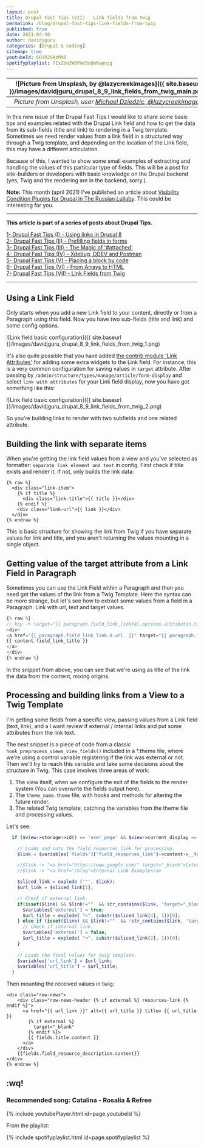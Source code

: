 ```yaml
---
layout: post
title: Drupal Fast Tips (VII) - Link fields from Twig  
permalink: /blog/drupal-fast-tips-link-fields-from-twig
published: true
date: 2021-04-30
author: davidjguru
categories: [Drupal & Coding]
sitemap: true
youtubeId: 6O192OAzMH8
spotifyplaylist: 7IxZbo2WOPme5oQmRwpnzg
---
```


| ![Picture from Unsplash, by @lazycreekimages]({{ site.baseurl }}/images/davidjguru_drupal_8_9_link_fields_from_twig_main.png) |
|:--:|
| *Picture from Unsplash, user [Michael Dziedzic, @lazycreekimages](https://unsplash.com/@lazycreekimages)* |  

In this new issue of the Drupal Fast Tips I would like to share some basic tips and examples related with the Drupal Link field and how to get the data from its sub-fields (title and link) to rendering in a Twig template. Sometimes we need render values from a link field in a structured way through a Twig template, and depending on the location of the Link field, this may have a different articulation.  
<!--more-->

Because of this, I wanted to show some small examples of extracting and handling the values of this particular type of fields. This will be a post for site-builders or developers with basic knowledge on the Drupal backend (yes, Twig and the rendering are in the backend, sorry.).  

**Note:** This month (april 2021) I've published an article about [Visibility Condition Plugins for Drupal in The Russian Lullaby](https://www.therussianlullaby.com/blog/condition-plugins-for-visibility-in-drupal/). This could be interesting for you.  


---------------------------------------------------------------------------------------
<!-- /TOC -->
**This article is part of a series of posts about Drupal Tips.**

[1- Drupal Fast Tips (I) - Using links in Drupal 8](https://davidjguru.github.io/blog/drupal-fast-tips-using-links-in-drupal-8)  
[2- Drupal Fast Tips (II) - Prefilling fields in forms](https://davidjguru.github.io/blog/drupal-fast-tips-prefilling-fields-in-forms)  
[3- Drupal Fast Tips (III) - The Magic of '#attached'](https://davidjguru.github.io/blog/drupal-fast-tips-the-magic-of-attached)  
[4- Drupal Fast Tips (IV) - Xdebug, DDEV and Postman](https://davidjguru.github.io/blog/drupal-fast-tips-xdebug-ddev-and-postman)  
[5- Drupal Fast Tips (V) - Placing a block by code](https://davidjguru.github.io/blog/drupal-fast-tips-placing-a-block-by-code)  
[6- Drupal Fast Tips (VI) - From Arrays to HTML](https://davidjguru.github.io/blog/drupal-fast-tips-from-array-to-html)  
[7- Drupal Fast Tips (VII) - Link Fields from Twig](https://davidjguru.github.io/blog/drupal-fast-tips-link-fields-from-twig)  
<!-- /TOC -->

------------------------------------------------------------------------------------------------

## Using a Link Field 

Only starts when you add a new Link field to your content, directly or from a Paragraph using this field. Now you have two sub-fields (title and link) and some config options.  


![Link field basic configuration]({{ site.baseurl }}/images/davidjguru_drupal_8_9_link_fields_from_twig_1.png)

It's also quite possible that you have added [the contrib module 'Link Attributes'](https://www.drupal.org/project/link_attributes) for adding some extra widgets to the Link field. For instance, this is a very common configuration for saving values in `target` attribute. After passing by `/admin/structure/types/manage/article/form-display` and select `link with attributes` for your Link field display, now you have got something like this:  

![Link field basic configuration]({{ site.baseurl }}/images/davidjguru_drupal_8_9_link_fields_from_twig_2.png)

So you're building links to render with two subfields and one related attribute.  
## Building the link with separate items  

When you're getting the link field values from a view and you've selected as formatter: `separate link element and text` in config. First check if title exists and render it. If not, only builds the link data:  

```twig
{% raw %}
  <div class="link-item">
    {% if title %}
      <div class="link-title">{{ title }}</div>
    {% endif %}`
    <div class="link-url">{{ link }}</div>
  </div>
{% endraw %}
```

This is basic structure for showing the link from Twig if you have separate values for link and title, and you aren't returning the values mounting in a single object.  
## Getting value of the target attribute from a Link Field in Paragraph

Sometimes you can use the Link Field within a Paragraph and then you need get the values of the link from a Twig Template. 
Here the syntax can be more strange, but let's see how to extract some values from a field in a Paragraph: Link with url, text and target values.  

```php
{% raw %}
// key -> target="{{ paragraph.field_link_link[0].options.attributes.target }}
<div>
<a href="{{ paragraph.field_link_link.0.url  }}" target="{{ paragraph.field_link_link[0].options.attributes.target }}">
{{ content.field_link_title }}
</a>
</div>
{% endraw %}
```
In the snippet from above, you can see that we're using as title of the link the data from the content, mixing origins.  

## Processing and building links from a View to a Twig Template

I'm getting some fields from a specific view, passing values from a Link field (text, link), and a I want review if external / internal links and put some attributes from the link text.    

The next snippet is a piece of code from a classic `hook_preprocess_views_view_fields()` included in a *.theme file, where we're using a control variable registering if the link was external or not. Then we'll try to reach this variable and take some decisions about the structure in Twig. This case involves three areas of work:  

1. The view itself, when we configure the exit of the fields to the render system (You can overwrite the fields output here).
2. The `theme_name.theme` file, with hooks and methods for altering the future render.  
3. The related Twig template, catching the variables from the theme file and processing values.  

Let's see:    

```php
  if ($view->storage->id() == 'user_page' && $view->current_display == 'page_5') {

    // Loads and cuts the field resources_link for processing.
    $link = $variables['fields']['field_resources_link']->content->__toString();

    //$link -> "<a href="https://www.google.com/" target="_blank">External Link Example</a>"
    //$link -> "<a href="/blog">Internal Link Example</a>

    $sliced_link = explode ('"', $link);
    $url_link = $sliced_link[1];

    // Check if external link.
    if(isset($link) && $link!=""  && str_contains($link, 'target="_blank"')){
      $variables['external'] = true;
      $url_title = explode( "<", substr($sliced_link[4], 1))[0];
    } else if (isset($link) && $link!=""  && !str_contains($link, 'target="_blank"')) {
      // Check if internal link.
      $variables['external'] = false;
      $url_title = explode( "<", substr($sliced_link[2], 1))[0];
    }
    
    // Loads the final values for twig template.
    $variables['url_link'] = $url_link;
    $variables['url_title'] = $url_title;
  }
```

Then mounting the received values in twig:  

```php{% raw %}
<div class="row-news">
	<div class="row-news-header {% if external %} resources-link {% endif %}">
	  <a href="{{ url_link }}" alt={{ url_title }} title= {{ url_title }} 
        {% if external %} 
          target="_blank" 
        {% endif %}> 
        {{ fields.title.content }} 
      </a>
	</div>
	{{fields.field_resource_description.content}}
</div>
{% endraw %}
```

## :wq!

### Recommended song: Catalina - Rosalía & Refree

{% include youtubePlayer.html id=page.youtubeId %}

From the playlist:  

{% include spotifyplaylist.html id=page.spotifyplaylist %}
